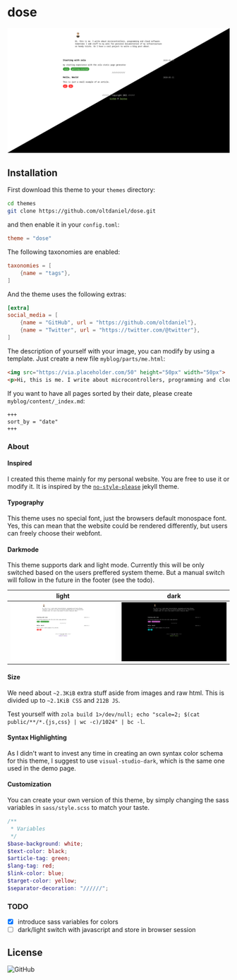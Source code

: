 # dose

![](screenshot.png?raw=true)

## Installation

First download this theme to your `themes` directory:

```bash
cd themes
git clone https://github.com/oltdaniel/dose.git
```

and then enable it in your `config.toml`:

```toml
theme = "dose"
```

The following taxonomies are enabled:

```toml
taxonomies = [
    {name = "tags"},
]
```

And the theme uses the following extras:

```toml
[extra]
social_media = [
    {name = "GitHub", url = "https://github.com/oltdaniel"},
    {name = "Twitter", url = "https://twitter.com/@twitter"},
]
```

The description of yourself with your image, you can modify by using a template. Just create a new
file `myblog/parts/me.html`:

```html
<img src="https://via.placeholder.com/50" height="50px" width="50px">
<p>Hi, this is me. I write about microcontrollers, programming and cloud software. ...</p>
```

If you want to have all pages sorted by their date, please create `myblog/content/_index.md`:
```
+++
sort_by = "date"
+++
```

### About

#### Inspired
I created this theme mainly for my personal website. You are free to use it or modify it. It is inspired by the [`no-style-please`](https://riggraz.dev/no-style-please/) jekyll theme.

#### Typography

This theme uses no special font, just the browsers default monospace font. Yes, this can mean that the website could be rendered differently, but users can freely choose their webfont.

#### Darkmode

This theme supports dark and light mode. Currently this will be only switched based on the users preffered system theme. But a manual switch will follow in the future in the footer (see the todo).

| light | dark |
|-|-|
| ![](screenshot-light.png) | ![](screenshot-dark.png) |

#### Size

We need about `~2.3KiB` extra stuff aside from images and raw html. This is divided up to `~2.1KiB CSS` and `212B JS`.

Test yourself with `zola build 1>/dev/null; echo "scale=2; $(cat public/**/*.{js,css} | wc -c)/1024" | bc -l`.

#### Syntax Highlighting

As I didn't want to invest any time in creating an own syntax color schema for this theme, I suggest to use `visual-studio-dark`, which is the same one used in the demo page.

#### Customization

You can create your own version of this theme, by simply changing the sass variables in `sass/style.scss` to match your taste.

```scss
/**
 * Variables
 */
$base-background: white;
$text-color: black;
$article-tag: green;
$lang-tag: red;
$link-color: blue;
$target-color: yellow;
$separator-decoration: "//////";
```

### TODO

- [x] introduce sass variables for colors
- [ ] dark/light switch with javascript and store in browser session

## License

![GitHub](https://img.shields.io/github/license/oltdaniel/dose)
